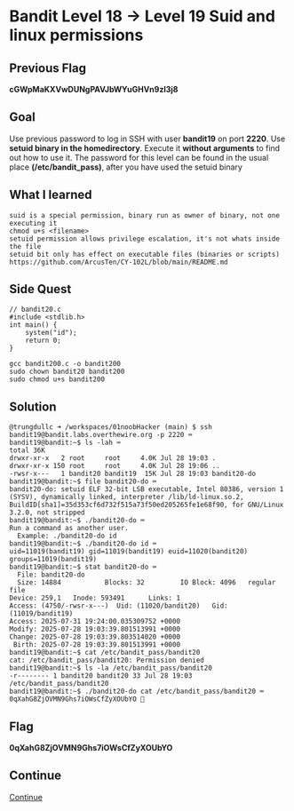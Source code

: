 # Bandit Level 18 → Level 19 Suid and linux permissions

## Previous Flag
<b>cGWpMaKXVwDUNgPAVJbWYuGHVn9zl3j8</b>

## Goal
Use previous password to log in SSH with user <b>bandit19</b> on port <b>2220</b>.  Use <b>setuid binary in the homedirectory</b>. Execute it <b>without arguments</b> to find out how to use it. The password for this level can be found in the usual place <b>(/etc/bandit_pass)</b>, after you have used the setuid binary

## What I learned
```
suid is a special permission, binary run as owner of binary, not one executing it
chmod u+s <filename>
setuid permission allows privilege escalation, it's not whats inside the file
setuid bit only has effect on executable files (binaries or scripts)
https://github.com/ArcusTen/CY-102L/blob/main/README.md
```

## Side Quest
```
// bandit20.c
#include <stdlib.h>
int main() {
    system("id");
    return 0;
}

gcc bandit200.c -o bandit200
sudo chown bandit20 bandit200
sudo chmod u+s bandit200
```

## Solution
```
@trungdullc ➜ /workspaces/01noobHacker (main) $ ssh bandit19@bandit.labs.overthewire.org -p 2220 ⌨️
bandit19@bandit:~$ ls -lah ⌨️
total 36K
drwxr-xr-x   2 root     root     4.0K Jul 28 19:03 .
drwxr-xr-x 150 root     root     4.0K Jul 28 19:06 ..
-rwsr-x---   1 bandit20 bandit19  15K Jul 28 19:03 bandit20-do
bandit19@bandit:~$ file bandit20-do ⌨️
bandit20-do: setuid ELF 32-bit LSB executable, Intel 80386, version 1 (SYSV), dynamically linked, interpreter /lib/ld-linux.so.2, BuildID[sha1]=35d353cf6d732f515a73f50ed205265fe1e68f90, for GNU/Linux 3.2.0, not stripped
bandit19@bandit:~$ ./bandit20-do ⌨️
Run a command as another user.
  Example: ./bandit20-do id
bandit19@bandit:~$ ./bandit20-do id ⌨️
uid=11019(bandit19) gid=11019(bandit19) euid=11020(bandit20) groups=11019(bandit19)
bandit19@bandit:~$ stat bandit20-do ⌨️
  File: bandit20-do
  Size: 14884           Blocks: 32         IO Block: 4096   regular file
Device: 259,1   Inode: 593491      Links: 1
Access: (4750/-rwsr-x---)  Uid: (11020/bandit20)   Gid: (11019/bandit19)
Access: 2025-07-31 19:24:00.035309752 +0000
Modify: 2025-07-28 19:03:39.801513991 +0000
Change: 2025-07-28 19:03:39.803514020 +0000
 Birth: 2025-07-28 19:03:39.801513991 +0000
bandit19@bandit:~$ cat /etc/bandit_pass/bandit20
cat: /etc/bandit_pass/bandit20: Permission denied
bandit19@bandit:~$ ls -la /etc/bandit_pass/bandit20
-r-------- 1 bandit20 bandit20 33 Jul 28 19:03 /etc/bandit_pass/bandit20
bandit19@bandit:~$ ./bandit20-do cat /etc/bandit_pass/bandit20 ⌨️
0qXahG8ZjOVMN9Ghs7iOWsCfZyXOUbYO 🔐
```

## Flag
<b>0qXahG8ZjOVMN9Ghs7iOWsCfZyXOUbYO</b>

## Continue
[Continue](./Bandit1920.md)